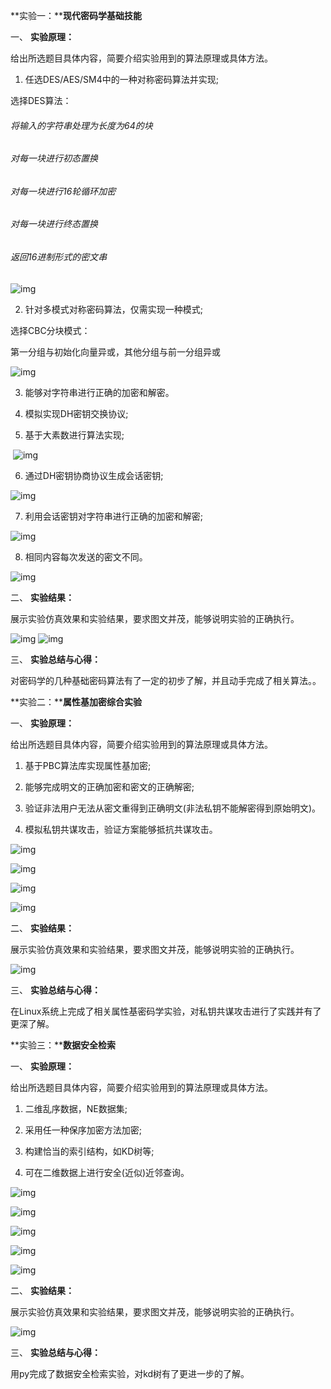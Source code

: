 **实验一：****现代密码学基础技能**

一、 **实验原理：**

给出所选题目具体内容，简要介绍实验用到的算法原理或具体方法。

1. 任选DES/AES/SM4中的一种对称密码算法并实现;

选择DES算法：

 ###### 将输入的字符串处理为长度为64的块

 ###### 对每一块进行初态置换

######  对每一块进行16轮循环加密

 ###### 对每一块进行终态置换

 ###### 返回16进制形式的密文串

![img](file:///C:\Users\admin\AppData\Local\Temp\ksohtml20424\wps1.jpg) 

2. 针对多模式对称密码算法，仅需实现一种模式;

选择CBC分块模式：

第一分组与初始化向量异或，其他分组与前一分组异或

![img](file:///C:\Users\admin\AppData\Local\Temp\ksohtml20424\wps2.jpg) 

3. 能够对字符串进行正确的加密和解密。

4. 模拟实现DH密钥交换协议;

5. 基于大素数进行算法实现;

​    ![img](file:///C:\Users\admin\AppData\Local\Temp\ksohtml20424\wps3.jpg)

6. 通过DH密钥协商协议生成会话密钥;

 ![img](file:///C:\Users\admin\AppData\Local\Temp\ksohtml20424\wps4.jpg)

7. 利用会话密钥对字符串进行正确的加密和解密;

![img](file:///C:\Users\admin\AppData\Local\Temp\ksohtml20424\wps5.jpg) 

8. 相同内容每次发送的密文不同。

![img](file:///C:\Users\admin\AppData\Local\Temp\ksohtml20424\wps6.jpg) 

 

二、 **实验结果：**

展示实验仿真效果和实验结果，要求图文并茂，能够说明实验的正确执行。

![img](file:///C:\Users\admin\AppData\Local\Temp\ksohtml20424\wps7.jpg)          	![img](file:///C:\Users\admin\AppData\Local\Temp\ksohtml20424\wps8.jpg)

三、 **实验总结与心得：**

对密码学的几种基础密码算法有了一定的初步了解，并且动手完成了相关算法。。

 

 

 

**实验二：****属性基加密综合实验**

一、 **实验原理：**

给出所选题目具体内容，简要介绍实验用到的算法原理或具体方法。

1. 基于PBC算法库实现属性基加密;

2. 能够完成明文的正确加密和密文的正确解密;

3. 验证非法用户无法从密文重得到正确明文(非法私钥不能解密得到原始明文)。

4. 模拟私钥共谋攻击，验证方案能够抵抗共谋攻击。

![img](file:///C:\Users\admin\AppData\Local\Temp\ksohtml20424\wps9.jpg) 

![img](file:///C:\Users\admin\AppData\Local\Temp\ksohtml20424\wps10.jpg) 

![img](file:///C:\Users\admin\AppData\Local\Temp\ksohtml20424\wps11.jpg) 

![img](file:///C:\Users\admin\AppData\Local\Temp\ksohtml20424\wps12.jpg) 

二、 **实验结果：**

展示实验仿真效果和实验结果，要求图文并茂，能够说明实验的正确执行。

![img](file:///C:\Users\admin\AppData\Local\Temp\ksohtml20424\wps13.jpg) 

三、 **实验总结与心得：**

在Linux系统上完成了相关属性基密码学实验，对私钥共谋攻击进行了实践并有了更深了解。

**实验三：****数据安全检索**

一、 **实验原理：**

给出所选题目具体内容，简要介绍实验用到的算法原理或具体方法。

1. 二维乱序数据，NE数据集;

2. 采用任一种保序加密方法加密;

3. 构建恰当的索引结构，如KD树等;

4. 可在二维数据上进行安全(近似)近邻查询。

![img](file:///C:\Users\admin\AppData\Local\Temp\ksohtml20424\wps14.jpg) 

![img](file:///C:\Users\admin\AppData\Local\Temp\ksohtml20424\wps15.jpg) 

![img](file:///C:\Users\admin\AppData\Local\Temp\ksohtml20424\wps16.jpg) 

![img](file:///C:\Users\admin\AppData\Local\Temp\ksohtml20424\wps17.jpg) 

![img](file:///C:\Users\admin\AppData\Local\Temp\ksohtml20424\wps18.jpg) 

二、 **实验结果：**

展示实验仿真效果和实验结果，要求图文并茂，能够说明实验的正确执行。

![img](file:///C:\Users\admin\AppData\Local\Temp\ksohtml20424\wps19.jpg) 

三、 **实验总结与心得：**

用py完成了数据安全检索实验，对kd树有了更进一步的了解。
